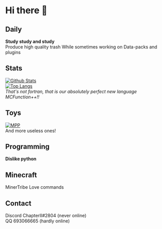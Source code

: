 # Hi there 👋

Daily
---
__Study study and study__  
Produce high quality trash
While sometimes working on Data-packs and plugins

Stats
---
[![Github Stats](https://github-readme-stats-two-pi.vercel.app/api?username=Untitled&show_icons=true)](https://github.com/Untitled/)  
[![Top Langs](https://github-readme-stats-two-pi.vercel.app/api/top-langs/?username=Untitled&layout=compact)](https://github.com/Untitled/)  
*That's not fortran, that is our absolutely perfect new language MCFunction++!!*

Toys
---
[![MPP](https://github-readme-stats-two-pi.vercel.app/api/pin/?username=Untitled&repo=MCFunctionPlusPlus)](https://github.com/Untitled/MCFunctionPlusPlus)  
And more useless ones!

Programming
---
__Dislike python__

Minecraft
---
MinerTribe
Love commands

Contact
---
Discord ChapterII#2804 (never online)    
QQ 693066665  (hardly online)
